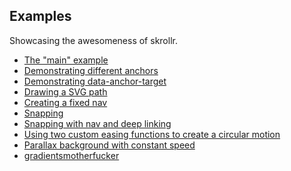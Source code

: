 Examples
------

Showcasing the awesomeness of skrollr.

* [The "main" example](http://prinzhorn.github.com/skrollr/)
* [Demonstrating different anchors](http://prinzhorn.github.com/skrollr/examples/anchors.html)
* [Demonstrating data-anchor-target](http://prinzhorn.github.com/skrollr/examples/anchor_target.html)
* [Drawing a SVG path](http://prinzhorn.github.com/skrollr/examples/path.html)
* [Creating a fixed nav](http://prinzhorn.github.com/skrollr/examples/fixed_nav.html)
* [Snapping](http://prinzhorn.github.com/skrollr/examples/snapping.html)
* [Snapping with nav and deep linking](http://prinzhorn.github.com/skrollr/examples/snapping_nav.html)
* [Using two custom easing functions to create a circular motion](http://prinzhorn.github.com/skrollr/examples/circular_motion.html)
* [Parallax background with constant speed](http://prinzhorn.github.com/skrollr/examples/bg_constant_speed_less.html)
* [gradientsmotherfucker](http://prinzhorn.github.com/skrollr/examples/gradientsmotherfucker.html)
